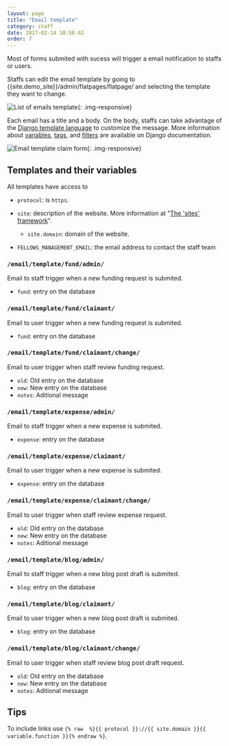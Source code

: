 ```yaml
---
layout: page
title: "Email template"
category: staff
date: 2017-02-14 18:58:42
order: 7
---
```

Most of forms submited with sucess will trigger
a email notification to staffs or users.

Staffs can edit the email template
by going to {{site.demo_site}}/admin/flatpages/flatpage/
and selecting the template they want to change.

![List of emails template]({{site.baseurl}}/img/flatpages.png){: .img-responsive}

Each email has a title and a body.
On the body, staffs can take advantage of the [Django template language](https://docs.djangoproject.com/en/dev/topics/templates/#the-django-template-language)
to customize the message.
More information about
[variables](https://docs.djangoproject.com/en/dev/topics/templates/#variables),
[tags](https://docs.djangoproject.com/en/dev/ref/templates/builtins/#ref-templates-builtins-tags), and
[filters](https://docs.djangoproject.com/en/dev/ref/templates/builtins/#ref-templates-builtins-filters)
are available on Django documentation.

![Email template claim form]({{site.baseurl}}/img/flatpages-edit.png){: .img-responsive}

## Templates and their variables

All templates have access to

- `protocol`: is `https`.
- `site`: description of the website. More information at "[The 'sites' framework](https://docs.djangoproject.com/en/1.10/ref/contrib/sites/)".

  - `site.domain`: domain of the website.
- `FELLOWS_MANAGEMENT_EMAIL`: the email address to contact the staff team

### `/email/template/fund/admin/`

Email to staff trigger when a new funding request is submited.

- `fund`: entry on the database

### `/email/template/fund/claimant/`

Email to user trigger when a new funding request is submited.

- `fund`: entry on the database

### `/email/template/fund/claimant/change/`

Email to user trigger when staff review funding request.

- `old`: Old entry on the database
- `new`: New entry on the database
- `notes`: Aditional message

### `/email/template/expense/admin/`

Email to staff trigger when a new expense is submited.

- `expense`: entry on the database

### `/email/template/expense/claimant/`

Email to user trigger when a new expense is submited.

- `expense`: entry on the database

### `/email/template/expense/claimant/change/`

Email to user trigger when staff review expense request.

- `old`: Old entry on the database
- `new`: New entry on the database
- `notes`: Aditional message

### `/email/template/blog/admin/`

Email to staff trigger when a new blog post draft is submited.

- `blog`: entry on the database

### `/email/template/blog/claimant/`

Email to user trigger when a new blog post draft is submited.

- `blog`: entry on the database

### `/email/template/blog/claimant/change/`

Email to user trigger when staff review blog post draft request.

- `old`: Old entry on the database
- `new`: New entry on the database
- `notes`: Aditional message

## Tips

To include links use `{% raw  %}{{ protocol }}://{{ site.domain }}{{ variable.function }}{% endraw %}`.
